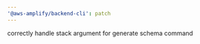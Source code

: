 ```yaml
---
'@aws-amplify/backend-cli': patch
---
```


correctly handle stack argument for generate schema command
